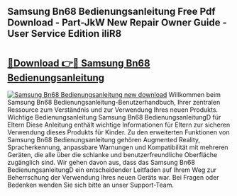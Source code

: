 ## Samsung Bn68 Bedienungsanleitung Free Pdf Download - Part-JkW New Repair Owner Guide - User Service Edition iliR8

# <h2><a href="http://df4bkz.blite.top/?on=Samsung+Bn68+Bedienungsanleitung">🔗Download 👉🔴 Samsung Bn68 Bedienungsanleitung</a></h2>

[![Samsung Bn68 Bedienungsanleitung new download](https://i.imgur.com/lujVjoI.png)](http://df4bkz.blite.top/?on=Samsung+Bn68+Bedienungsanleitung)
Willkommen beim Samsung Bn68 Bedienungsanleitung-Benutzerhandbuch, Ihrer zentralen Ressource zum Verständnis und zur Verwendung Ihres neuen Produkts. Wichtige Bedienungsanleitung Samsung Bn68 BedienungsanleitungD für Eltern Diese Anleitung enthält wichtige Informationen für Eltern zur sicheren Verwendung dieses Produkts für Kinder. Zu den erweiterten Funktionen von Samsung Bn68 Bedienungsanleitung gehören Augmented Reality, Spracherkennung, anpassbare Warnungen und Kompatibilität mit mehreren Geräten, die alle über die schlanke und benutzerfreundliche Oberfläche zugänglich sind. Wir gehen davon aus, dass das Samsung Bn68 BedienungsanleitungD ein entscheidender Leitfaden auf Ihrem Weg zur Beherrschung der Verwendung Ihres neuen Geräts war. Bei Fragen oder Bedenken wenden Sie sich bitte an unser Support-Team.
